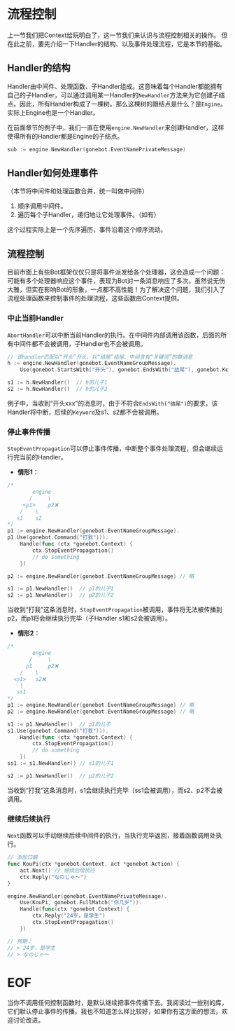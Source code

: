 # 流程控制
上一节我们把Context给玩明白了，这一节我们来认识与流程控制相关的操作。
但在此之前，要先介绍一下Handler的结构、以及事件处理流程，它是本节的基础。

## Handler的结构
Handler由中间件、处理函数、子Handler组成。这意味着每个Handler都能拥有自己的子Handler，可以通过调用某一Handler的`NewHandler`方法来为它创建子结点。因此，所有Handler构成了一棵树。那么这棵树的跟结点是什么？是`Engine`。实际上Engine也是一个Handler。

在前面章节的例子中，我们一直在使用`engine.NewHandler`来创建Handler，这样使得所有的Handler都是Engine的子结点。
```go
sub := engine.NewHandler(gonebot.EventNamePrivateMessage)
```

## Handler如何处理事件
（本节将中间件和处理函数合并，统一叫做中间件）
1. 顺序调用中间件。
2. 遍历每个子Handler，递归地让它处理事件。（如有）

这个过程实际上是一个先序遍历，事件沿着这个顺序流动。


## 流程控制
目前市面上有些Bot框架仅仅只是将事件派发给各个处理器，这会造成一个问题：可能有多个处理器响应这个事件，表现为Bot对一条消息响应了多次。虽然说无伤大雅，但实在影响Bot的形象，一点都不高性能！为了解决这个问题，我们引入了流程处理函数来控制事件的处理流程，这些函数由Context提供。

### 中止当前Handler
`AbortHandler`可以中断当前Handler的执行。在中间件内部调用该函数，后面的所有中间件都不会被调用，子Handler也不会被调用。
```go
// 该handler匹配以“开头”开头、以“结尾”结尾、中间含有“关键词”的群消息
h := engine.NewHandler(gonebot.EventNameGroupMessage).
    Use(gonebot.StartsWith("开头"), gonebot.EndsWith("结尾"), gonebot.Keyword("关键词"))

s1 := h.NewHandler()  // h的儿子1
s2 := h.NewHandler()  // h的儿子2
```
例子中，当收到“开头xxx”的消息时，由于不符合`EndsWith("结尾")`的要求，该Handler将中断，后续的`Keyword`及s1、s2都不会被调用。

### 停止事件传播
`StopEventPropagation`可以停止事件传播，中断整个事件处理流程，但会继续运行完当前的Handler。

- **情形1**：
```go
/*
        engine
       /     \
     <p1>    p2❌
    /    \
   s1    s2
*/
p1 := engine.NewHandler(gonebot.EventNameGroupMessage).
p1.Use(gonebot.Command("打我"))).
    Handle(func (ctx *gonebot.Context) {
        ctx.StopEventPropagation()
        // do something
    })

p2 := engine.NewHandler(gonebot.EventNameGroupMessage) // 略

s1 := p1.NewHandler()  // p1的儿子1
s2 := p1.NewHandler()  // p2的儿子2
```
当收到“打我”这条消息时，`StopEventPropagation`被调用，事件将无法被传播到p2，而p1将会继续执行完毕（子Handler s1和s2会被调用）。

- **情形2**：
```go
/*
        engine
       /     \
      p1     p2❌
    /    \
  <s1>   s2❌
    |
   ss1
*/
p1 := engine.NewHandler(gonebot.EventNameGroupMessage) // 略
p2 := engine.NewHandler(gonebot.EventNameGroupMessage) // 略

s1 := p1.NewHandler()  // p1的儿子
s1.Use(gonebot.Command("打我"))).
    Handle(func (ctx *gonebot.Context) {
        ctx.StopEventPropagation()
        // do something
    })
ss1 := s1.NewHandler() // s1的儿子1

s2 := p1.NewHandler()  // p2的儿子2
```
当收到“打我”这条消息时，s1会继续执行完毕（ss1会被调用），而s2、p2不会被调用。

### 继续后续执行
`Next`函数可以手动继续后续中间件的执行，当执行完毕返回，接着函数调用处执行。
```go
// 添加口癖
func KouPi(ctx *gonebot.Context, act *gonebot.Action) {
    act.Next() // 继续后续执行
    ctx.Reply("なのじゃ～")
}

engine.NewHandler(gonebot.EventNamePrivateMessage).
    Use(KouPi, gonebot.FullMatch("你几岁")).
    Handle(func(ctx *gonebot.Context) {
        ctx.Reply("24岁，是学生")
        ctx.StopEventPropagation()
    })

// 预期：
// > 24岁，是学生
// > なのじゃ～
```

# EOF
当你不调用任何控制函数时，是默认继续把事件传播下去。我阅读过一些别的库，它们默认停止事件的传播。我也不知道怎么样比较好，如果你有这方面的想法，欢迎讨论改进。